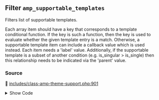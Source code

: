 ## Filter `amp_supportable_templates`


Filters list of supportable templates.

Each array item should have a key that corresponds to a template conditional function. If the key is such a function, then the key is used to evaluate whether the given template entry is a match. Otherwise, a supportable template item can include a callback value which is used instead. Each item needs a &#039;label&#039; value. Additionally, if the supportable template is a subset of another condition (e.g. is_singular &gt; is_single) then this relationship needs to be indicated via the &#039;parent&#039; value.

### Source

:link: [includes/class-amp-theme-support.php:901](../../includes/class-amp-theme-support.php#L901)

<details>
<summary>Show Code</summary>

```php
$templates = apply_filters( 'amp_supportable_templates', $templates );
```

</details>
